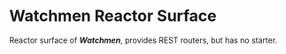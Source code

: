 # Watchmen Reactor Surface

Reactor surface of _**Watchmen**_, provides REST routers, but has no starter.